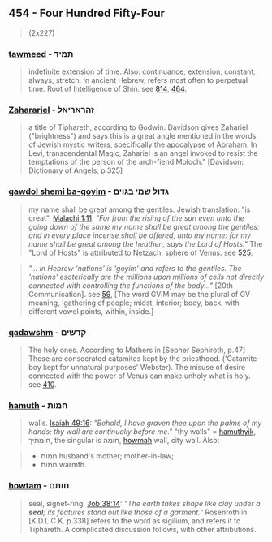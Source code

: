 ## 454 - Four Hundred Fifty-Four
> (2x227)

### [tawmeed](/keys/ThMID) - תמיד
> indefinite extension of time. Also: continuance, extension, constant, always, stretch. In ancient Hebrew, refers most often to perpetual time. Root of Intelligence of Shin. see [814](814), [464](464).

### [Zaharariel](/keys/ZHRARIAL) - זהראריאל
> a title of Tiphareth, according to Godwin. Davidson gives Zahariel ("brightness") and says this is a great angle mentioned in the words of Jewish mystic writers, specifically the apocalypse of Abraham. In Levi, transcendental Magic, Zahariel is an angel invoked to resist the temptations of the person of the arch-fiend Moloch." [Davidson: Dictionary of Angels, p.325]

### [gawdol shemi ba-goyim](/keys/GDVL.ShMI.BGVIM) - גדול שמי בגוים
> my name shall be great among the gentiles. Jewish translation: "is great". [Malachi 1:11](http://biblehub.com/malachi/1-11.htm): *"For from the rising of the sun even unto the going down of the same my name shall be great among the gentiles; and in every place incense shall be offered, unto my name: for my name shall be great among the heathen, says the Lord of Hosts."* The "Lord of Hosts" is attributed to Netzach, sphere of Venus. see [525](525).

> *"... in Hebrew 'nations' is 'goyim' and refers to the gentiles. The 'nations' esoterically are the millions upon millions of cells not directly connected with controlling the functions of the body..."* [20th Communication]. see [59](59), [The word GVIM may be the plural of GV meaning, 'gathering of people; midst, interior; body, back. with different vowel points, within, inside.]

### [qadawshm](/keys/QDShIM) - קדשים
> The holy ones. According to Mathers in [Sepher Sephiroth, p.47] These are consecrated catamites kept by the priesthood. ('Catamite - boy kept for unnatural purposes' Webster). The misuse of desire connected with the power of Venus can make unholy what is holy. see [410](410).

### [hamuth](/keys/ChMVTh) - חמות
> walls. [Isaiah 49:16](http://biblehub.com/isaiah/49-16.htm): *"Behold, I have graven thee upon the palms of my hands; thy wall are continually before me."* "thy walls" = [hamuthyik](/keys/ChVMThIK), חומתיך, the singular is חומה, [howmah](/keys/ChVMH) wall, city wall. Also:

> - חמות husband's mother; mother-in-law;
> - חמות warmth.

### [howtam](/keys/ChVThM) - חותם
> seal, signet-ring. [Job 38:14](http://biblehub.com/job/38-14.htm): *"The earth takes shape like clay under a **seal**; its features stand out like those of a garment."* Rosenroth in [K.D.L.C.K. p.338] refers to the word as sigilium, and refers it to Tiphareth. A complicated discussion follows, with other attributions.